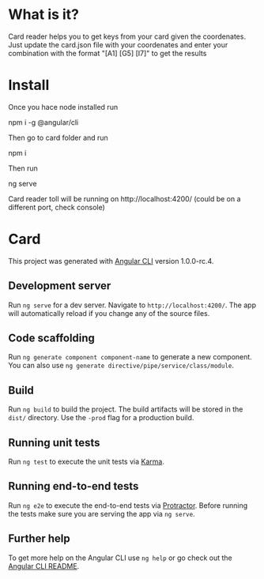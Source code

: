 # What is it?
Card reader helps you to get keys from your card given the coordenates.
Just update the card.json file with your coordenates and enter your combination with the format
"[A1] [G5] [I7]" to get the results

# Install
Once you hace node installed run

npm i -g @angular/cli

Then go to card folder and run

npm i

Then run

ng serve

Card reader toll will be running on http://localhost:4200/ (could be on a different port, check console)  


# Card

This project was generated with [Angular CLI](https://github.com/angular/angular-cli) version 1.0.0-rc.4.

## Development server

Run `ng serve` for a dev server. Navigate to `http://localhost:4200/`. The app will automatically reload if you change any of the source files.

## Code scaffolding

Run `ng generate component component-name` to generate a new component. You can also use `ng generate directive/pipe/service/class/module`.

## Build

Run `ng build` to build the project. The build artifacts will be stored in the `dist/` directory. Use the `-prod` flag for a production build.

## Running unit tests

Run `ng test` to execute the unit tests via [Karma](https://karma-runner.github.io).

## Running end-to-end tests

Run `ng e2e` to execute the end-to-end tests via [Protractor](http://www.protractortest.org/).
Before running the tests make sure you are serving the app via `ng serve`.

## Further help

To get more help on the Angular CLI use `ng help` or go check out the [Angular CLI README](https://github.com/angular/angular-cli/blob/master/README.md).
